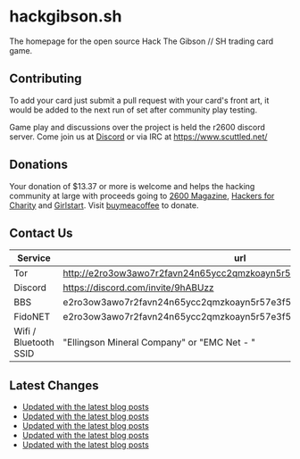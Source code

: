 # hackgibson.sh
The homepage for the open source Hack The Gibson // SH trading card game.


## Contributing

To add your card just submit a pull request with your card's front art, it would be added to the next run of set after community play testing.

Game play and discussions over the project is held the r2600 discord server. Come join us at [Discord](https://discord.com/invite/9hABUzz) or via IRC at https://www.scuttled.net/


## Donations

Your donation of $13.37 or more is welcome and helps the hacking community at large with proceeds going to [2600 Magazine](https://2600.com/), [Hackers for Charity](https://hackersforcharity.org) and [Girlstart](https://girlstart.org).  Visit [buymeacoffee](https://www.buymeacoffee.com/hackgibson.sh) to donate.


## Contact Us

Service | url
-|-
Tor | http://e2ro3ow3awo7r2favn24n65ycc2qmzkoayn5r57e3f56nvjwdcgg32ad.onion
Discord | https://discord.com/invite/9hABUzz
BBS | e2ro3ow3awo7r2favn24n65ycc2qmzkoayn5r57e3f56nvjwdcgg32ad.onion:23
FidoNET | e2ro3ow3awo7r2favn24n65ycc2qmzkoayn5r57e3f56nvjwdcgg32ad.onion:24554
Wifi / Bluetooth SSID | "Ellingson Mineral Company" or "EMC Net - <fidonet address>"

## Latest Changes
<!-- BLOG-POST-LIST:START -->
- [Updated with the latest blog posts](https://github.com/DFW2600/hackgibson.sh/commit/de2971d841b522c9cfbc358540d4d47e0d22c32a)
- [Updated with the latest blog posts](https://github.com/DFW2600/hackgibson.sh/commit/297af9595a1819022f17252e226e9c977cd7ecb7)
- [Updated with the latest blog posts](https://github.com/DFW2600/hackgibson.sh/commit/149f99129c0a0048f8deaf15fdc30399bff9d318)
- [Updated with the latest blog posts](https://github.com/DFW2600/hackgibson.sh/commit/75e354cef0e2844e3f821903d6ce02c840711e61)
- [Updated with the latest blog posts](https://github.com/DFW2600/hackgibson.sh/commit/ed053c08bb970b5b3cc2c5d7ba10ae36c6d0b163)
<!-- BLOG-POST-LIST:END -->
